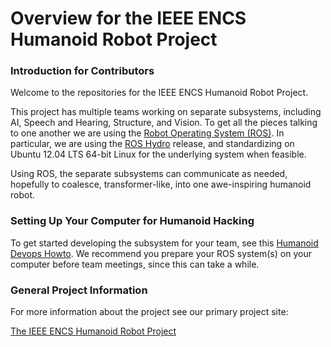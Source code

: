 Overview for the IEEE ENCS Humanoid Robot Project
========

### Introduction for Contributors

Welcome to the repositories for the IEEE ENCS Humanoid Robot Project.

This project has multiple teams working on separate subsystems, including AI, Speech and Hearing, Structure, and Vision. To get all the pieces talking to one another we are using the <a href="http://ros.org">Robot Operating System (ROS)</a>. In particular, we are using the <a href="http://wiki.ros.org/hydro">ROS Hydro</a> release, and standardizing on Ubuntu 12.04 LTS 64-bit Linux for the underlying system when feasible.

Using ROS, the separate subsystems can communicate as needed, hopefully to coalesce, transformer-like, into one awe-inspiring humanoid robot.

### Setting Up Your Computer for Humanoid Hacking

To get started developing the subsystem for your team, see this <a href="https://github.com/encs-humanoid/devops">Humanoid Devops Howto</a>. We recommend you prepare your ROS system(s) on your computer before team meetings, since this can take a while.

### General Project Information

For more information about the project see our primary project site:

<a href="http://sites.ieee.org/encs-humanoid/">The IEEE ENCS Humanoid Robot Project</a>

